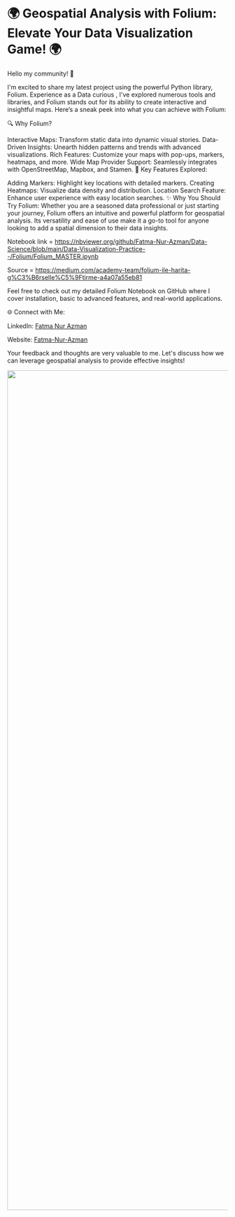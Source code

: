 # 🌍 Geospatial Analysis with Folium: Elevate Your Data Visualization Game! 🌍

Hello my community! 👋

I'm excited to share my latest project using the powerful Python library, Folium. Experience as a Data curious , I've explored numerous tools and libraries, and Folium stands out for its ability to create interactive and insightful maps. Here’s a sneak peek into what you can achieve with Folium:

🔍 Why Folium?

Interactive Maps: Transform static data into dynamic visual stories.
Data-Driven Insights: Unearth hidden patterns and trends with advanced visualizations.
Rich Features: Customize your maps with pop-ups, markers, heatmaps, and more.
Wide Map Provider Support: Seamlessly integrates with OpenStreetMap, Mapbox, and Stamen.
📌 Key Features Explored:

Adding Markers: Highlight key locations with detailed markers.
Creating Heatmaps: Visualize data density and distribution.
Location Search Feature: Enhance user experience with easy location searches.
✨ Why You Should Try Folium:
Whether you are a seasoned data professional or just starting your journey, Folium offers an intuitive and powerful platform for geospatial analysis. Its versatility and ease of use make it a go-to tool for anyone looking to add a spatial dimension to their data insights.

Notebook link = https://nbviewer.org/github/Fatma-Nur-Azman/Data-Science/blob/main/Data-Visualization-Practice--/Folium/Folium_MASTER.ipynb

Source = https://medium.com/academy-team/folium-ile-harita-g%C3%B6rselle%C5%9Ftirme-a4a07a55eb81

Feel free to check out my detailed Folium Notebook on GitHub where I cover installation, basic to advanced features, and real-world applications.

🌐 Connect with Me:

LinkedIn: [Fatma Nur Azman](https://www.linkedin.com/in/fatma-nur-azman/)

Website: [Fatma-Nur-Azman](https://fatmanurazman.vercel.app/)

Your feedback and thoughts are very valuable to me. Let's discuss how we can leverage geospatial analysis to provide effective insights!

<img src="https://github.com/Fatma-Nur-Azman/Data-Science/blob/main/Data-Visualization-Practice--/Folium/Folium.png" width="1920" />

